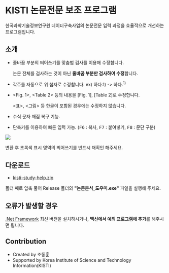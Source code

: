 # KISTI 논문전문 보조 프로그램

한국과학기술정보연구원 데이터구축사업의 논문전문 입력 과정을 효율적으로 개선하는 프로그램입니다.

## 소개
* 줄바꿈 부분의 띄어쓰기를 맞춤법 검사를 이용해 수정합니다.

  논문 전체를 검사하는 것이 아닌 **줄바꿈 부분만 검사하여 수정**합니다.

* 각주를 자동으로 위 첨자로 수정합니다. ex) 하다.1) -> 하다.<sup>1)</sup>
* <Fig. 1>, <Table 2> 등의 내용을 [Fig. 1], [Table 2]로 수정합니다.

  <표>, <그림> 등 한글이 포함된 경우에는 수정하지 않습니다.
 
* 수식 문자 깨짐 복구 기능.
* 단축키를 이용하여 빠른 입력 가능. (<kbd>F6</kbd> : 복사, <kbd>F7</kbd> : 붙여넣기, <kbd>F8</kbd> : 문단 구분)


<img src="https://raw.githubusercontent.com/johun204/kisti-study-help/main/example.gif" />


변환 후 초록색 표시 영역의 띄어쓰기를 반드시 재확인 해주세요.


## 다운로드
* [kisti-study-help.zip](https://github.com/johun204/kisti-study-help/archive/main.zip) 

 폴더 째로 압축 풀어 Release 폴더의 **"논문분석_도우미.exe"** 파일을 실행해 주세요.


## 오류가 발생할 경우
[.Net Framework](https://dotnet.microsoft.com/download/dotnet-framework/thank-you/net48-kor) 최신 버전을 설치하시거나, **백신에서 예외 프로그램에 추가**를 해주시면 됩니다.


## Contribution
  * Created by 조동훈
  * Supported by Korea Institute of Science and Technology Information(KISTI)
